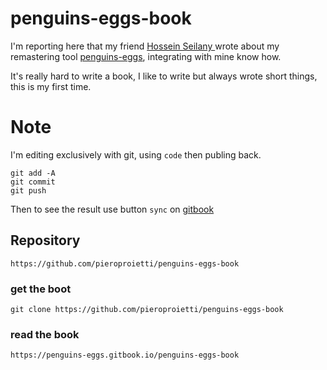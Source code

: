 # penguins-eggs-book

I'm reporting here that my friend [Hossein Seilany
](https://github.com/hosseinseilani) wrote about my remastering tool [penguins-eggs](https://github.com/pieroproietti/penguins-eggs), integrating with mine know how.

It's really hard to write a book, I like to write but always wrote short things, this is my first time.

# Note
I'm editing exclusively with git, using `code` then publing back.

```
git add -A
git commit
git push
```

Then to see the result use button `sync` on [gitbook](https://app.gitbook.com)

## Repository

`https://github.com/pieroproietti/penguins-eggs-book`

### get the boot

`git clone https://github.com/pieroproietti/penguins-eggs-book`

### read the book

`https://penguins-eggs.gitbook.io/penguins-eggs-book`

 

